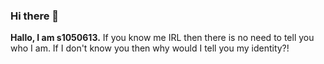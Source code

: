 ### Hi there 👋
**Hallo, I am s1050613.**
If you know me IRL then there is no need to tell you who I am.
If I don't know you then why would I tell you my identity?!

<!--
**s1050613/s1050613** is a ✨ _special_ ✨ repository because its `README.md` (this file) appears on your GitHub profile.

Here are some ideas to get you started:

- 🔭 I’m currently working on ...
- 🌱 I’m currently learning ...
- 👯 I’m looking to collaborate on ...
- 🤔 I’m looking for help with ...
- 💬 Ask me about ...
- 📫 How to reach me: ...
- 😄 Pronouns: ...
- ⚡ Fun fact: ...
-->
